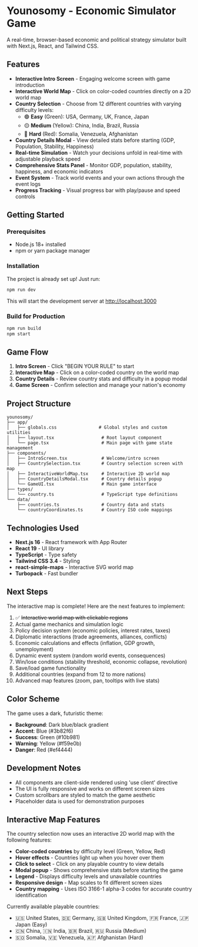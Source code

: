 # Younosomy - Economic Simulator Game

A real-time, browser-based economic and political strategy simulator built with Next.js, React, and Tailwind CSS.

## Features

- **Interactive Intro Screen** - Engaging welcome screen with game introduction
- **Interactive World Map** - Click on color-coded countries directly on a 2D world map
- **Country Selection** - Choose from 12 different countries with varying difficulty levels:
  - 🟢 **Easy** (Green): USA, Germany, UK, France, Japan
  - 🟡 **Medium** (Yellow): China, India, Brazil, Russia
  - 🔴 **Hard** (Red): Somalia, Venezuela, Afghanistan
- **Country Details Modal** - View detailed stats before starting (GDP, Population, Stability, Happiness)
- **Real-time Simulation** - Watch your decisions unfold in real-time with adjustable playback speed
- **Comprehensive Stats Panel** - Monitor GDP, population, stability, happiness, and economic indicators
- **Event System** - Track world events and your own actions through the event logs
- **Progress Tracking** - Visual progress bar with play/pause and speed controls

## Getting Started

### Prerequisites

- Node.js 18+ installed
- npm or yarn package manager

### Installation

The project is already set up! Just run:

```bash
npm run dev
```

This will start the development server at [http://localhost:3000](http://localhost:3000)

### Build for Production

```bash
npm run build
npm start
```

## Game Flow

1. **Intro Screen** - Click "BEGIN YOUR RULE" to start
2. **Interactive Map** - Click on a color-coded country on the world map
3. **Country Details** - Review country stats and difficulty in a popup modal
4. **Game Screen** - Confirm selection and manage your nation's economy

## Project Structure

```
younosomy/
├── app/
│   ├── globals.css                # Global styles and custom utilities
│   ├── layout.tsx                  # Root layout component
│   └── page.tsx                    # Main page with game state management
├── components/
│   ├── IntroScreen.tsx             # Welcome/intro screen
│   ├── CountrySelection.tsx        # Country selection screen with map
│   ├── InteractiveWorldMap.tsx     # Interactive 2D world map
│   ├── CountryDetailsModal.tsx     # Country details popup
│   └── GameUI.tsx                  # Main game interface
├── types/
│   └── country.ts                  # TypeScript type definitions
└── data/
    ├── countries.ts                # Country data and stats
    └── countryCoordinates.ts       # Country ISO code mappings
```

## Technologies Used

- **Next.js 16** - React framework with App Router
- **React 19** - UI library
- **TypeScript** - Type safety
- **Tailwind CSS 3.4** - Styling
- **react-simple-maps** - Interactive SVG world map
- **Turbopack** - Fast bundler

## Next Steps

The interactive map is complete! Here are the next features to implement:

1. ✅ ~~Interactive world map with clickable regions~~
2. Actual game mechanics and simulation logic
3. Policy decision system (economic policies, interest rates, taxes)
4. Diplomatic interactions (trade agreements, alliances, conflicts)
5. Economic calculations and effects (inflation, GDP growth, unemployment)
6. Dynamic event system (random world events, consequences)
7. Win/lose conditions (stability threshold, economic collapse, revolution)
8. Save/load game functionality
9. Additional countries (expand from 12 to more nations)
10. Advanced map features (zoom, pan, tooltips with live stats)

## Color Scheme

The game uses a dark, futuristic theme:

- **Background**: Dark blue/black gradient
- **Accent**: Blue (#3b82f6)
- **Success**: Green (#10b981)
- **Warning**: Yellow (#f59e0b)
- **Danger**: Red (#ef4444)

## Development Notes

- All components are client-side rendered using 'use client' directive
- The UI is fully responsive and works on different screen sizes
- Custom scrollbars are styled to match the game aesthetic
- Placeholder data is used for demonstration purposes

## Interactive Map Features

The country selection now uses an interactive 2D world map with the following features:

- **Color-coded countries** by difficulty level (Green, Yellow, Red)
- **Hover effects** - Countries light up when you hover over them
- **Click to select** - Click on any playable country to view details
- **Modal popup** - Shows comprehensive stats before starting the game
- **Legend** - Displays difficulty levels and unavailable countries
- **Responsive design** - Map scales to fit different screen sizes
- **Country mapping** - Uses ISO 3166-1 alpha-3 codes for accurate country identification

Currently available playable countries:
- 🇺🇸 United States, 🇩🇪 Germany, 🇬🇧 United Kingdom, 🇫🇷 France, 🇯🇵 Japan (Easy)
- 🇨🇳 China, 🇮🇳 India, 🇧🇷 Brazil, 🇷🇺 Russia (Medium)
- 🇸🇴 Somalia, 🇻🇪 Venezuela, 🇦🇫 Afghanistan (Hard)
